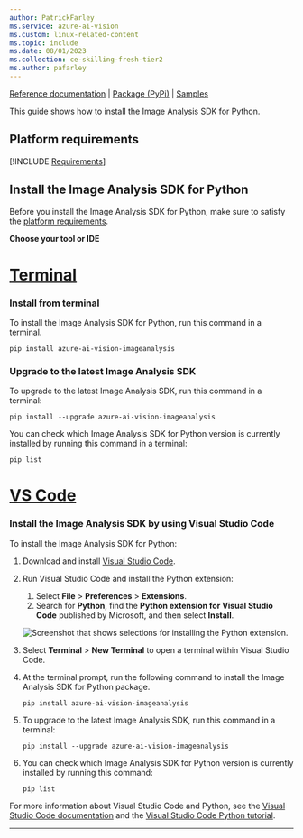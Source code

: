 ```yaml
---
author: PatrickFarley
ms.service: azure-ai-vision
ms.custom: linux-related-content
ms.topic: include
ms.date: 08/01/2023
ms.collection: ce-skilling-fresh-tier2
ms.author: pafarley
---
```


[Reference documentation](https://aka.ms/azsdk/image-analysis/ref-docs/python) | [Package (PyPi)](https://aka.ms/azsdk/image-analysis/package/pypi) | [Samples](https://aka.ms/azsdk/image-analysis/samples/python)

This guide shows how to install the Image Analysis SDK for Python.

## Platform requirements

[!INCLUDE [Requirements](python-requirements.md)]

## Install the Image Analysis SDK for Python

Before you install the Image Analysis SDK for Python, make sure to satisfy the [platform requirements](#platform-requirements).

**Choose your tool or IDE**

# [Terminal](#tab/terminal)

### Install from terminal

To install the Image Analysis SDK for Python, run this command in a terminal.

```console
pip install azure-ai-vision-imageanalysis
```

### Upgrade to the latest Image Analysis SDK

To upgrade to the latest Image Analysis SDK, run this command in a terminal:

```console
pip install --upgrade azure-ai-vision-imageanalysis
```

You can check which Image Analysis SDK for Python version is currently installed by running this command in a terminal:

```console
pip list
```

# [VS Code](#tab/vscode)

### Install the Image Analysis SDK by using Visual Studio Code

To install the Image Analysis SDK for Python:

1. Download and install [Visual Studio Code](https://code.visualstudio.com/Download).
1. Run Visual Studio Code and install the Python extension:

   1. Select **File** > **Preferences** > **Extensions**. 
   1. Search for **Python**, find the **Python extension for Visual Studio Code** published by Microsoft, and then select **Install**.

   ![Screenshot that shows selections for installing the Python extension.](~/articles/ai-services/speech-service/media/sdk/qs-python-vscode-python-extension.png)

1. Select **Terminal** > **New Terminal** to open a terminal within Visual Studio Code. 
1. At the terminal prompt, run the following command to install the Image Analysis SDK for Python package. 
    ```console
    pip install azure-ai-vision-imageanalysis
    ```

1. To upgrade to the latest Image Analysis SDK, run this command in a terminal:
    ```console
    pip install --upgrade azure-ai-vision-imageanalysis
    ```

1. You can check which Image Analysis SDK for Python version is currently installed by running this command:
    ```console
    pip list
    ```

For more information about Visual Studio Code and Python, see the [Visual Studio Code documentation](https://code.visualstudio.com/docs) and the [Visual Studio Code Python tutorial](https://code.visualstudio.com/docs/python/python-tutorial).

---
